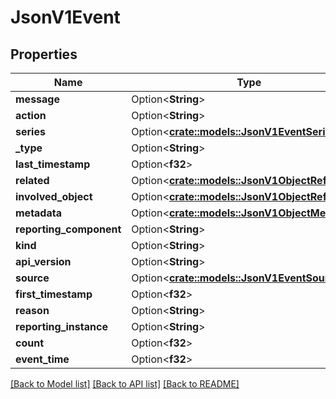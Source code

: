 # JsonV1Event

## Properties

Name | Type | Description | Notes
------------ | ------------- | ------------- | -------------
**message** | Option<**String**> |  | [optional]
**action** | Option<**String**> |  | [optional]
**series** | Option<[**crate::models::JsonV1EventSeries**](json_V1EventSeries.md)> |  | [optional]
**_type** | Option<**String**> |  | [optional]
**last_timestamp** | Option<**f32**> |  | [optional]
**related** | Option<[**crate::models::JsonV1ObjectReference**](json_V1ObjectReference.md)> |  | [optional]
**involved_object** | Option<[**crate::models::JsonV1ObjectReference**](json_V1ObjectReference.md)> |  | [optional]
**metadata** | Option<[**crate::models::JsonV1ObjectMeta**](json_V1ObjectMeta.md)> |  | [optional]
**reporting_component** | Option<**String**> |  | [optional]
**kind** | Option<**String**> |  | [optional]
**api_version** | Option<**String**> |  | [optional]
**source** | Option<[**crate::models::JsonV1EventSource**](json_V1EventSource.md)> |  | [optional]
**first_timestamp** | Option<**f32**> |  | [optional]
**reason** | Option<**String**> |  | [optional]
**reporting_instance** | Option<**String**> |  | [optional]
**count** | Option<**f32**> |  | [optional]
**event_time** | Option<**f32**> |  | [optional]

[[Back to Model list]](../README.md#documentation-for-models) [[Back to API list]](../README.md#documentation-for-api-endpoints) [[Back to README]](../README.md)


